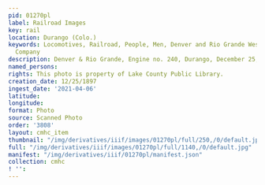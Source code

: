 ```yaml
---
pid: 01270pl
label: Railroad Images
key: rail
location: Durango (Colo.)
keywords: Locomotives, Railroad, People, Men, Denver and Rio Grande Western Railroad
  Company
description: Denver & Rio Grande, Engine no. 240, Durango, December 25, 1897
named_persons: 
rights: This photo is property of Lake County Public Library.
creation_date: 12/25/1897
ingest_date: '2021-04-06'
latitude: 
longitude: 
format: Photo
source: Scanned Photo
order: '3808'
layout: cmhc_item
thumbnail: "/img/derivatives/iiif/images/01270pl/full/250,/0/default.jpg"
full: "/img/derivatives/iiif/images/01270pl/full/1140,/0/default.jpg"
manifest: "/img/derivatives/iiif/01270pl/manifest.json"
collection: cmhc
! '': 
---
```

